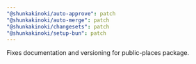 ```yaml
---
"@shunkakinoki/auto-approve": patch
"@shunkakinoki/auto-merge": patch
"@shunkakinoki/changesets": patch
"@shunkakinoki/setup-bun": patch
---
```


Fixes documentation and versioning for public-places package.
